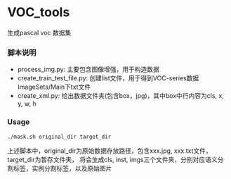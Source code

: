 # VOC_tools

生成pascal voc 数据集
### 脚本说明
* process_img.py: 主要包含图像增强，用于构造数据  
* create_train_test_file.py: 创建list文件，用于得到VOC-series数据ImageSets/Main下txt文件  
* create_xml.py: 给出数据文件夹(包含box，jpg)，其中box中行内容为cls, x, y, w, h  

### Usage
```
./mask.sh original_dir target_dir
```
上述脚本中，original_dir为原始数据存放路径，包含xxx.jpg, xxx.txt文件，target_dir为暂存文件夹，
将会生成cls, inst, imgs三个文件夹，分别对应语义分割标签，实例分割标签，以及原始图片